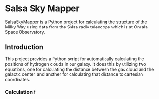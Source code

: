 # Salsa Sky Mapper

SalsaSkyMapper is a Python project for calculating the structure of the Milky Way using data from the Salsa radio telescope which is at Onsala Space Observatory.

## Introduction

This project provides a Python script for automatically calculating the positions of hydrogen clouds in our galaxy. 
It does this by utilizing two equations, one for calculating the distance between the gas cloud and the galactic center,
and another for calculating that distance to cartesian coordinates.

### Calculation f

##
